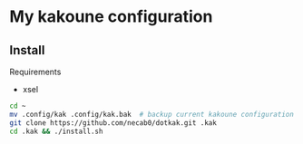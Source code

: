 # My kakoune configuration

## Install

Requirements
- xsel

```bash
cd ~
mv .config/kak .config/kak.bak  # backup current kakoune configuration if present
git clone https://github.com/necab0/dotkak.git .kak
cd .kak && ./install.sh
```
